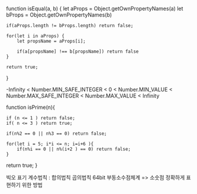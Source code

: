 <!-- loadsh isEqual -->

function isEqual(a, b) {
let aProps = Object.getOwnPropertyNames(a)
let bProps = Object.getOwnPropertyNames(b)

    if(aProps.length != bProps.length) return false;

    for(let i in aProps) {
        let propsName = aProps[i];

        if(a[propsName] !== b[propsName]) return false
    }

    return true;

}

<!-- 부동소수점 -->

-Infinity < Number.MIN_SAFE_INTEGER < 0 < Number.MIN_VALUE < Number.MAX_SAFE_INTEGER < Number.MAX_VALUE < Infinity

<!-- isPrime 최적화 -->

function isPrime(n){

    if (n <= 1 ) return false;
    if( n <= 3 ) return true;

    if(n%2 == 0 || n%3 == 0) return false;

    for(let i = 5; i*i <= n; i=i+6 ){
        if(n%i == 0 || n%(i+2 ) == 0) return false;
    }

return true;
}

빅오 표기 계수법칙 : 합의법칙 곱의법칙
64bit 부동소수점체계 => 소숫점 정확하게 표현하기 위한 방법
